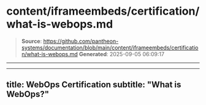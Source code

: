 # content/iframeembeds/certification/what-is-webops.md

> **Source**: https://github.com/pantheon-systems/documentation/blob/main/content/iframeembeds/certification/what-is-webops.md
> **Generated**: 2025-09-05 06:09:17

---

---
title: WebOps Certification
subtitle: "What is WebOps?"
---

<Partial file="certification-guide/what-is-webops.md" />
